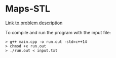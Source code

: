 # Maps-STL
[Link to problem description](https://www.hackerrank.com/challenges/cpp-maps/problem)


To compile and run the program with the input file:

```
> g++ main.cpp -o run.out -std=c++14
> chmod +x run.out
> ./run.out < input.txt
```
